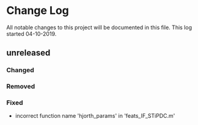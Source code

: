 # Change Log
All notable changes to this project will be documented in this file. This log started
04-10-2019.

## unreleased
### Changed 
### Removed
### Fixed
- incorrect function name 'hjorth_params' in 'feats_IF_STiPDC.m'
